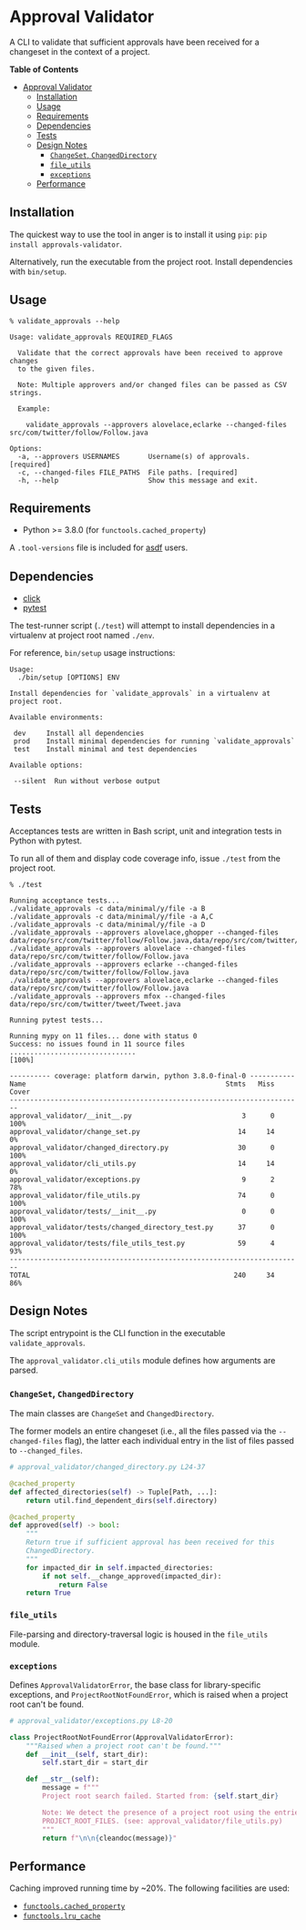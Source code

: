 Approval Validator
==================

A CLI to validate that sufficient approvals have been received for a changeset
in the context of a project.

<!-- markdown-toc start - Don't edit this section. Run M-x markdown-toc-refresh-toc -->
**Table of Contents**

- [Approval Validator](#approval-validator)
    - [Installation](#installation)
    - [Usage](#usage)
    - [Requirements](#requirements)
    - [Dependencies](#dependencies)
    - [Tests](#tests)
    - [Design Notes](#design-notes)
        - [`ChangeSet`, `ChangedDirectory`](#changeset-changeddirectory)
        - [`file_utils`](#fileutils)
        - [`exceptions`](#exceptions)
    - [Performance](#performance)

<!-- markdown-toc end -->

Installation
------------

The quickest way to use the tool in anger is to install it using `pip`:
`pip install approvals-validator`.

Alternatively, run the executable from the project root. Install dependencies
with `bin/setup`.

Usage
-----

```text
% validate_approvals --help

Usage: validate_approvals REQUIRED_FLAGS

  Validate that the correct approvals have been received to approve changes
  to the given files.

  Note: Multiple approvers and/or changed files can be passed as CSV strings.

  Example:

    validate_approvals --approvers alovelace,eclarke --changed-files src/com/twitter/follow/Follow.java

Options:
  -a, --approvers USERNAMES       Username(s) of approvals.  [required]
  -c, --changed-files FILE_PATHS  File paths. [required]
  -h, --help                      Show this message and exit.
```

Requirements
------------

- Python >= 3.8.0 (for `functools.cached_property`)

A `.tool-versions` file is included for [asdf][asdf] users.

[asdf]: https://github.com/asdf-vm/asdf

Dependencies
------------

- [click](https://github.com/pallets/click)
- [pytest](https://pytest.org/en/latest/)

The test-runner script (`./test`) will attempt to install dependencies in a
virtualenv at project root named `./env`.

For reference, `bin/setup` usage instructions:

```text
Usage:
  ./bin/setup [OPTIONS] ENV

Install dependencies for `validate_approvals` in a virtualenv at project root.

Available environments:

 dev     Install all dependencies
 prod    Install minimal dependencies for running `validate_approvals`
 test    Install minimal and test dependencies

Available options:

 --silent  Run without verbose output
```

Tests
-----

Acceptances tests are written in Bash script, unit and integration tests in
Python with pytest.

To run all of them and display code coverage info, issue `./test` from the
project root.

```text
% ./test

Running acceptance tests...
./validate_approvals -c data/minimal/y/file -a B
./validate_approvals -c data/minimal/y/file -a A,C
./validate_approvals -c data/minimal/y/file -a D
./validate_approvals --approvers alovelace,ghopper --changed-files data/repo/src/com/twitter/follow/Follow.java,data/repo/src/com/twitter/user/User.java
./validate_approvals --approvers alovelace --changed-files data/repo/src/com/twitter/follow/Follow.java
./validate_approvals --approvers eclarke --changed-files data/repo/src/com/twitter/follow/Follow.java
./validate_approvals --approvers alovelace,eclarke --changed-files data/repo/src/com/twitter/follow/Follow.java
./validate_approvals --approvers mfox --changed-files data/repo/src/com/twitter/tweet/Tweet.java

Running pytest tests...

Running mypy on 11 files... done with status 0
Success: no issues found in 11 source files
...............................                                   [100%]

---------- coverage: platform darwin, python 3.8.0-final-0 -----------
Name                                                 Stmts   Miss  Cover
------------------------------------------------------------------------
approval_validator/__init__.py                           3      0   100%
approval_validator/change_set.py                        14     14     0%
approval_validator/changed_directory.py                 30      0   100%
approval_validator/cli_utils.py                         14     14     0%
approval_validator/exceptions.py                         9      2    78%
approval_validator/file_utils.py                        74      0   100%
approval_validator/tests/__init__.py                     0      0   100%
approval_validator/tests/changed_directory_test.py      37      0   100%
approval_validator/tests/file_utils_test.py             59      4    93%
------------------------------------------------------------------------
TOTAL                                                  240     34    86%
```

Design Notes
------------

The script entrypoint is the CLI function in the executable
`validate_approvals`.

The `approval_validator.cli_utils` module defines how arguments are parsed.

### `ChangeSet`, `ChangedDirectory`

The main classes are `ChangeSet` and `ChangedDirectory`.

The former models an entire changeset (i.e., all the files passed via the
`--changed-files` flag), the latter each individual entry in the list of files
passed to `--changed_files`.

```py
# approval_validator/changed_directory.py L24-37

@cached_property
def affected_directories(self) -> Tuple[Path, ...]:
    return util.find_dependent_dirs(self.directory)

@cached_property
def approved(self) -> bool:
    """
    Return true if sufficient approval has been received for this
    ChangedDirectory.
    """
    for impacted_dir in self.impacted_directories:
        if not self.__change_approved(impacted_dir):
            return False
    return True
```

### `file_utils`

File-parsing and directory-traversal logic is housed in the `file_utils` module.

### `exceptions`

Defines `ApprovalValidatorError`, the base class for library-specific
exceptions, and `ProjectRootNotFoundError`, which is raised when a project root
can't be found.

```py
# approval_validator/exceptions.py L8-20

class ProjectRootNotFoundError(ApprovalValidatorError):
    """Raised when a project root can't be found."""
    def __init__(self, start_dir):
        self.start_dir = start_dir

    def __str__(self):
        message = f"""
        Project root search failed. Started from: {self.start_dir}

        Note: We detect the presence of a project root using the entries of
        PROJECT_ROOT_FILES. (see: approval_validator/file_utils.py)
        """
        return f"\n\n{cleandoc(message)}"
```

Performance
-----------

Caching improved running time by ~20%. The following facilities are used:

- [`functools.cached_property`][cp]
- [`functools.lru_cache`][lru]

[cp]: https://docs.python.org/3/library/functools.html#functools.cached_property
[lru]: https://docs.python.org/3/library/functools.html#functools.lru_cache
